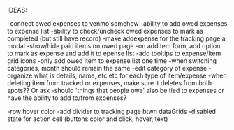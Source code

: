 IDEAS:

-connect owed expenses to venmo somehow
-ability to add owed expenses to expense list
-ability to check/uncheck owed expenses to mark as completed (but still have record)
-make addexpense for the tracking page a modal
-show/hide paid items on owed page
-on addItem form, add option to mark as expense and add it to epense list
-add tooltips to expense/item grid icons
-only add owed item to expense list one time
-when switching categories, month should remain the same
-edit category of expense
-organize what is details, name, etc etc for each type of item/expense
-when deleting item from tracked or expenses, make sure it deletes from both spots?? Or ask
-should 'things that people owe' also be tied to expenses or have the ability to add to/from expenses?




-row hover color
-add divider to tracking page btwn dataGrids
-disabled state for action cell (buttons color and click, hover, text)